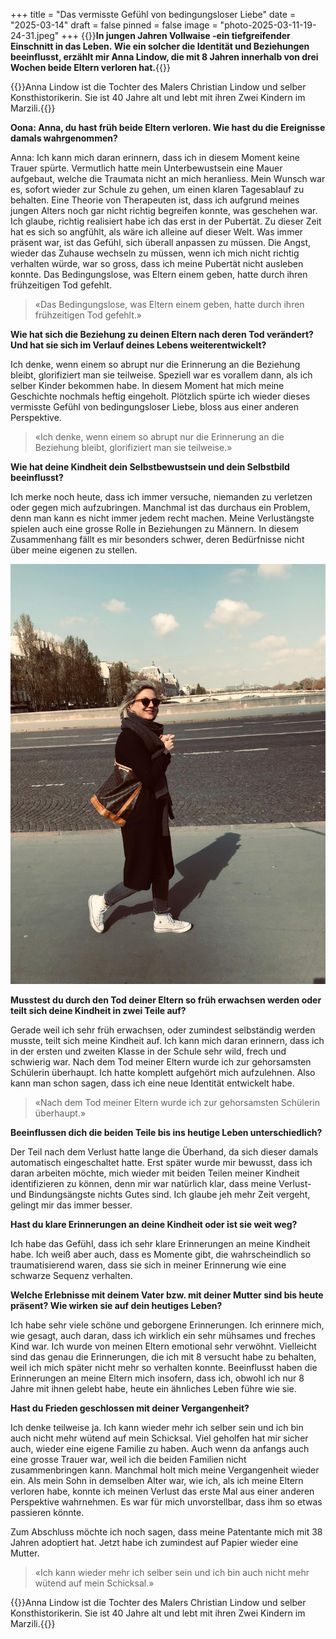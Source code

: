 +++
title = "Das vermisste Gefühl von bedingungsloser Liebe"
date = "2025-03-14"
draft = false
pinned = false
image = "photo-2025-03-11-19-24-31.jpeg"
+++
{{<lead>}}**In jungen Jahren Vollwaise -ein tiefgreifender Einschnitt in das Leben. Wie ein solcher die Identität und Beziehungen beeinflusst, erzählt mir Anna Lindow, die mit 8 Jahren innerhalb von drei Wochen beide Eltern verloren hat.**{{</lead>}}

{{<box>}}Anna Lindow ist die Tochter des Malers Christian Lindow und selber Konsthistorikerin. Sie ist 40 Jahre alt und lebt mit ihren Zwei Kindern im Marzili.{{</box>}}

**Oona: Anna, du hast früh beide Eltern verloren. Wie hast du die Ereignisse damals wahrgenommen?**

Anna: Ich kann mich daran erinnern, dass ich in diesem Moment keine Trauer spürte. Vermutlich hatte mein Unterbewustsein eine Mauer aufgebaut, welche die Traumata nicht an mich heranliess. Mein Wunsch war es, sofort wieder zur Schule zu gehen, um einen klaren Tagesablauf zu behalten. Eine Theorie von Therapeuten ist, dass ich aufgrund meines jungen Alters noch gar nicht richtig begreifen konnte, was geschehen war. Ich glaube, richtig realisiert habe ich das erst in der Pubertät. Zu dieser Zeit hat es sich so angfühlt, als wäre ich alleine auf dieser Welt. Was immer präsent war, ist das Gefühl, sich überall anpassen zu müssen. Die Angst, wieder das Zuhause wechseln zu müssen, wenn ich mich nicht richtig verhalten würde, war so gross, dass ich meine Pubertät nicht ausleben konnte. Das Bedingungslose, was Eltern einem geben, hatte durch ihren frühzeitigen Tod gefehlt.

> «Das Bedingungslose, was Eltern einem geben, hatte durch ihren frühzeitigen Tod gefehlt.»

**Wie hat sich die Beziehung zu deinen Eltern nach deren Tod verändert? Und hat sie sich im Verlauf deines Lebens weiterentwickelt?**

Ich denke, wenn einem so abrupt nur die Erinnerung an die Beziehung bleibt, glorifiziert man sie teilweise. Speziell war es vorallem dann, als ich selber Kinder bekommen habe. In diesem Moment hat mich meine Geschichte nochmals heftig eingeholt. Plötzlich spürte ich wieder dieses vermisste Gefühl von bedingungsloser Liebe, bloss aus einer anderen Perspektive.

> «Ich denke, wenn einem so abrupt nur die Erinnerung an die Beziehung bleibt, glorifiziert man sie teilweise.»

**Wie hat deine Kindheit dein Selbstbewustsein und dein Selbstbild beeinflusst?**

Ich merke noch heute, dass ich immer versuche, niemanden zu verletzen oder gegen mich aufzubringen. Manchmal ist das durchaus ein Problem, denn man kann es nicht immer jedem recht machen. Meine Verlustängste spielen auch eine grosse Rolle in Beziehungen zu Männern. In diesem Zusammenhang fällt es mir besonders schwer, deren Bedürfnisse nicht über meine eigenen zu stellen.

![Anna Lindow (40 Jahre) bei einem Frühlingsspaziergang](photo-2025-03-11-19-24-31.jpeg)

**Musstest du durch den Tod deiner Eltern so früh erwachsen werden oder teilt sich deine Kindheit in zwei Teile auf?**

Gerade weil ich sehr früh erwachsen, oder zumindest selbständig werden musste, teilt sich meine Kindheit auf. Ich kann mich daran erinnern, dass ich in der ersten und zweiten Klasse in der Schule sehr wild, frech und schwierig war. Nach dem Tod meiner Eltern wurde ich zur gehorsamsten Schülerin überhaupt. Ich hatte komplett aufgehört mich aufzulehnen. Also kann man schon sagen, dass ich eine neue Identität entwickelt habe.

> «Nach dem Tod meiner Eltern wurde ich zur gehorsamsten Schülerin überhaupt.»

**Beeinflussen dich die beiden Teile bis ins heutige Leben unterschiedlich?**

Der Teil nach dem Verlust hatte lange die Überhand, da sich dieser damals automatisch eingeschaltet hatte. Erst später wurde mir bewusst, dass ich daran arbeiten möchte, mich wieder mit beiden Teilen meiner Kindheit identifizieren zu können, denn mir war natürlich klar, dass meine Verlust- und Bindungsängste nichts Gutes sind. Ich glaube jeh mehr Zeit vergeht, gelingt mir das immer besser.

**Hast du klare Erinnerungen an deine Kindheit oder ist sie weit weg?**

Ich habe das Gefühl, dass ich sehr klare Erinnerungen an meine Kindheit habe. Ich weiß aber auch, dass es Momente gibt, die wahrscheindlich so traumatisierend waren, dass sie sich in meiner Erinnerung wie eine schwarze Sequenz verhalten.

**Welche Erlebnisse mit deinem Vater bzw. mit deiner Mutter sind bis heute präsent? Wie wirken sie auf dein heutiges Leben?**

Ich habe sehr viele schöne und geborgene Erinnerungen. Ich erinnere mich, wie gesagt, auch daran, dass ich wirklich ein sehr mühsames und freches Kind war. Ich wurde von meinen Eltern emotional sehr verwöhnt. Vielleicht sind das genau die Erinnerungen, die ich mit 8 versucht habe zu behalten, weil ich mich später nicht mehr so verhalten konnte. Beeinflusst haben die Erinnerungen an meine Eltern mich insofern, dass ich, obwohl ich nur 8 Jahre mit ihnen gelebt habe, heute ein ähnliches Leben führe wie sie.

**Hast du Frieden geschlossen mit deiner Vergangenheit?**

Ich denke teilweise ja. Ich kann wieder mehr ich selber sein und ich bin auch nicht mehr wütend auf mein Schicksal. Viel geholfen hat mir sicher auch, wieder eine eigene Familie zu haben. Auch wenn da anfangs auch eine grosse Trauer war, weil ich die beiden Familien nicht zusammenbringen kann. Manchmal holt mich meine Vergangenheit wieder ein. Als mein Sohn in demselben Alter war, wie ich, als ich meine Eltern verloren habe, konnte ich meinen Verlust das erste Mal aus einer anderen Perspektive wahrnehmen. Es war für mich unvorstellbar, dass ihm so etwas passieren könnte.

Zum Abschluss möchte ich noch sagen, dass meine Patentante mich mit 38 Jahren adoptiert hat. Jetzt habe ich zumindest auf Papier wieder eine Mutter.

> «Ich kann wieder mehr ich selber sein und ich bin auch nicht mehr wütend auf mein Schicksal.»

{{<box>}}Anna Lindow ist die Tochter des Malers Christian Lindow und selber Konsthistorikerin. Sie ist 40 Jahre alt und lebt mit ihren Zwei Kindern im Marzili.{{</box>}}